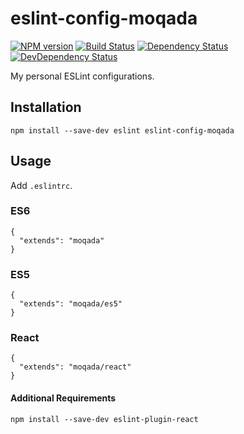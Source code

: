 # eslint-config-moqada
[![NPM version][npm-image]][npm-url] [![Build Status][travis-image]][travis-url] [![Dependency Status][daviddm-image]][daviddm-url] [![DevDependency Status][daviddm-dev-image]][daviddm-dev-url]


My personal ESLint configurations.

## Installation

```
npm install --save-dev eslint eslint-config-moqada
```

## Usage

Add `.eslintrc`.

### ES6

```
{
  "extends": "moqada"
}
```

### ES5

```
{
  "extends": "moqada/es5"
}
```

### React

```
{
  "extends": "moqada/react"
}
```

#### Additional Requirements

```
npm install --save-dev eslint-plugin-react
```

[npm-url]: https://badge.fury.io/js/eslint-config-moqada
[npm-image]: https://badge.fury.io/js/eslint-config-moqada.svg
[travis-url]: https://travis-ci.org/moqada/eslint-config-moqada
[travis-image]: https://travis-ci.org/moqada/eslint-config-moqada.svg?branch=master
[daviddm-url]: https://david-dm.org/moqada/eslint-config-moqada
[daviddm-image]: https://david-dm.org/moqada/eslint-config-moqada.svg
[daviddm-dev-url]: https://david-dm.org/moqada/eslint-config-moqada#info=devDependencie
[daviddm-dev-image]: https://david-dm.org/moqada/eslint-config-moqada/dev-status.svg
